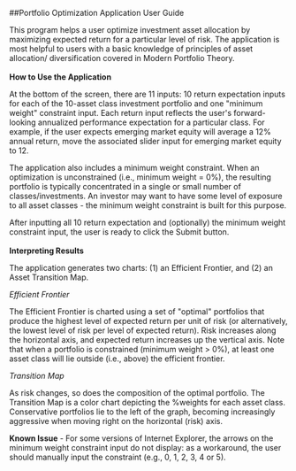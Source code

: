 ##Portfolio Optimization Application User Guide 
<br>

This program helps a user optimize investment asset allocation by maximizing expected return for a particular level of risk. The application is most helpful to users with a basic knowledge of principles of asset allocation/ diversification covered in Modern Portfolio Theory.  
<br>
**How to Use the Application**

At the bottom of the screen, there are 11 inputs: 10 return expectation inputs for each of the 10-asset class investment portfolio and one "minimum weight" constraint input. Each return input reflects the user's forward-looking annualized performance expectation for a particular class.  For example, if the user expects emerging market equity will average a 12% annual return, move the associated slider input for emerging market equity to 12.

The application also includes a minimum weight constraint. When an optimization is unconstrained (i.e., minimum weight = 0%), the resulting portfolio is typically concentrated in a single or small number of classes/investments. An investor may want to have some level of exposure to all asset classes - the minimum weight constraint is built for this purpose.

After inputting all 10 return expectation and (optionally) the minimum weight constraint input, the user is ready to click the Submit button.  
<br>
**Interpreting Results**

The application generates two charts: (1) an Efficient Frontier, and (2) an Asset Transition Map. 

*Efficient Frontier*

The Efficient Frontier is charted using a set of "optimal" portfolios that produce the highest level of expected return per unit of risk (or alternatively, the lowest level of risk per level of expected return). Risk increases along the horizontal axis, and expected return increases up the vertical axis. Note that when a portfolio is constrained (minimum weight > 0%), at least one asset class will lie outside (i.e., above) the efficient frontier.

*Transition Map*

As risk changes, so does the composition of the optimal portfolio. The Transition Map is a color chart depicting the %weights for each asset class. Conservative portfolios lie to the left of the graph, becoming increasingly aggressive when moving right on the horizontal (risk) axis.

**Known Issue** -  For some versions of Internet Explorer, the arrows on the minimum weight constraint input do not display: as a workaround, the user should manually input the constraint (e.g., 0, 1, 2, 3, 4 or 5). 


